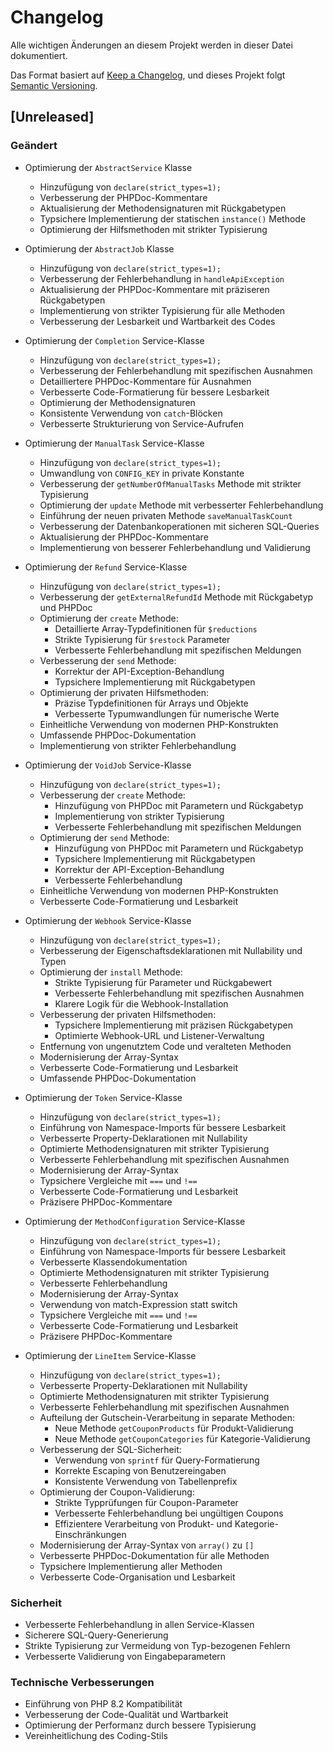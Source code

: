 # Changelog  

Alle wichtigen Änderungen an diesem Projekt werden in dieser Datei dokumentiert.

Das Format basiert auf [Keep a Changelog](https://keepachangelog.com/de/1.0.0/),
und dieses Projekt folgt [Semantic Versioning](https://semver.org/spec/v2.0.0.html).

## [Unreleased]

### Geändert
- Optimierung der `AbstractService` Klasse
  - Hinzufügung von `declare(strict_types=1);`
  - Verbesserung der PHPDoc-Kommentare
  - Aktualisierung der Methodensignaturen mit Rückgabetypen
  - Typsichere Implementierung der statischen `instance()` Methode
  - Optimierung der Hilfsmethoden mit strikter Typisierung

- Optimierung der `AbstractJob` Klasse
  - Hinzufügung von `declare(strict_types=1);`
  - Verbesserung der Fehlerbehandlung in `handleApiException`
  - Aktualisierung der PHPDoc-Kommentare mit präziseren Rückgabetypen
  - Implementierung von strikter Typisierung für alle Methoden
  - Verbesserung der Lesbarkeit und Wartbarkeit des Codes

- Optimierung der `Completion` Service-Klasse
  - Hinzufügung von `declare(strict_types=1);`
  - Verbesserung der Fehlerbehandlung mit spezifischen Ausnahmen
  - Detailliertere PHPDoc-Kommentare für Ausnahmen
  - Verbesserte Code-Formatierung für bessere Lesbarkeit
  - Optimierung der Methodensignaturen
  - Konsistente Verwendung von `catch`-Blöcken
  - Verbesserte Strukturierung von Service-Aufrufen

- Optimierung der `ManualTask` Service-Klasse
  - Hinzufügung von `declare(strict_types=1);`
  - Umwandlung von `CONFIG_KEY` in private Konstante
  - Verbesserung der `getNumberOfManualTasks` Methode mit strikter Typisierung
  - Optimierung der `update` Methode mit verbesserter Fehlerbehandlung
  - Einführung der neuen privaten Methode `saveManualTaskCount`
  - Verbesserung der Datenbankoperationen mit sicheren SQL-Queries
  - Aktualisierung der PHPDoc-Kommentare
  - Implementierung von besserer Fehlerbehandlung und Validierung

- Optimierung der `Refund` Service-Klasse
  - Hinzufügung von `declare(strict_types=1);`
  - Verbesserung der `getExternalRefundId` Methode mit Rückgabetyp und PHPDoc
  - Optimierung der `create` Methode:
    - Detaillierte Array-Typdefinitionen für `$reductions`
    - Strikte Typisierung für `$restock` Parameter
    - Verbesserte Fehlerbehandlung mit spezifischen Meldungen
  - Verbesserung der `send` Methode:
    - Korrektur der API-Exception-Behandlung
    - Typsichere Implementierung mit Rückgabetypen
  - Optimierung der privaten Hilfsmethoden:
    - Präzise Typdefinitionen für Arrays und Objekte
    - Verbesserte Typumwandlungen für numerische Werte
  - Einheitliche Verwendung von modernen PHP-Konstrukten
  - Umfassende PHPDoc-Dokumentation
  - Implementierung von strikter Fehlerbehandlung

- Optimierung der `VoidJob` Service-Klasse
  - Hinzufügung von `declare(strict_types=1);`
  - Verbesserung der `create` Methode:
    - Hinzufügung von PHPDoc mit Parametern und Rückgabetyp
    - Implementierung von strikter Typisierung
    - Verbesserte Fehlerbehandlung mit spezifischen Meldungen
  - Optimierung der `send` Methode:
    - Hinzufügung von PHPDoc mit Parametern und Rückgabetyp
    - Typsichere Implementierung mit Rückgabetypen
    - Korrektur der API-Exception-Behandlung
    - Verbesserte Fehlerbehandlung
  - Einheitliche Verwendung von modernen PHP-Konstrukten
  - Verbesserte Code-Formatierung und Lesbarkeit

- Optimierung der `Webhook` Service-Klasse
  - Hinzufügung von `declare(strict_types=1);`
  - Verbesserung der Eigenschaftsdeklarationen mit Nullability und Typen
  - Optimierung der `install` Methode:
    - Strikte Typisierung für Parameter und Rückgabewert
    - Verbesserte Fehlerbehandlung mit spezifischen Ausnahmen
    - Klarere Logik für die Webhook-Installation
  - Verbesserung der privaten Hilfsmethoden:
    - Typsichere Implementierung mit präzisen Rückgabetypen
    - Optimierte Webhook-URL und Listener-Verwaltung
  - Entfernung von ungenutztem Code und veralteten Methoden
  - Modernisierung der Array-Syntax
  - Verbesserte Code-Formatierung und Lesbarkeit
  - Umfassende PHPDoc-Dokumentation

- Optimierung der `Token` Service-Klasse
  - Hinzufügung von `declare(strict_types=1);`
  - Einführung von Namespace-Imports für bessere Lesbarkeit
  - Verbesserte Property-Deklarationen mit Nullability
  - Optimierte Methodensignaturen mit strikter Typisierung
  - Verbesserte Fehlerbehandlung mit spezifischen Ausnahmen
  - Modernisierung der Array-Syntax
  - Typsichere Vergleiche mit `===` und `!==`
  - Verbesserte Code-Formatierung und Lesbarkeit
  - Präzisere PHPDoc-Kommentare

- Optimierung der `MethodConfiguration` Service-Klasse
  - Hinzufügung von `declare(strict_types=1);`
  - Einführung von Namespace-Imports für bessere Lesbarkeit
  - Verbesserte Klassendokumentation
  - Optimierte Methodensignaturen mit strikter Typisierung
  - Verbesserte Fehlerbehandlung
  - Modernisierung der Array-Syntax
  - Verwendung von match-Expression statt switch
  - Typsichere Vergleiche mit `===` und `!==`
  - Verbesserte Code-Formatierung und Lesbarkeit
  - Präzisere PHPDoc-Kommentare

- Optimierung der `LineItem` Service-Klasse
  - Hinzufügung von `declare(strict_types=1);`
  - Verbesserte Property-Deklarationen mit Nullability
  - Optimierte Methodensignaturen mit strikter Typisierung
  - Verbesserte Fehlerbehandlung mit spezifischen Ausnahmen
  - Aufteilung der Gutschein-Verarbeitung in separate Methoden:
    - Neue Methode `getCouponProducts` für Produkt-Validierung
    - Neue Methode `getCouponCategories` für Kategorie-Validierung
  - Verbesserung der SQL-Sicherheit:
    - Verwendung von `sprintf` für Query-Formatierung
    - Korrekte Escaping von Benutzereingaben
    - Konsistente Verwendung von Tabellenprefix
  - Optimierung der Coupon-Validierung:
    - Strikte Typprüfungen für Coupon-Parameter
    - Verbesserte Fehlerbehandlung bei ungültigen Coupons
    - Effizientere Verarbeitung von Produkt- und Kategorie-Einschränkungen
  - Modernisierung der Array-Syntax von `array()` zu `[]`
  - Verbesserte PHPDoc-Dokumentation für alle Methoden
  - Typsichere Implementierung aller Methoden
  - Verbesserte Code-Organisation und Lesbarkeit

### Sicherheit
- Verbesserte Fehlerbehandlung in allen Service-Klassen
- Sicherere SQL-Query-Generierung
- Strikte Typisierung zur Vermeidung von Typ-bezogenen Fehlern
- Verbesserte Validierung von Eingabeparametern

### Technische Verbesserungen
- Einführung von PHP 8.2 Kompatibilität
- Verbesserung der Code-Qualität und Wartbarkeit
- Optimierung der Performanz durch bessere Typisierung
- Vereinheitlichung des Coding-Stils  